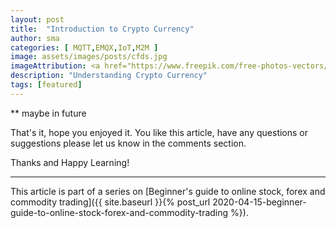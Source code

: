 ```yaml
---
layout: post
title:  "Introduction to Crypto Currency"
author: sma
categories: [ MQTT,EMQX,IoT,M2M ]
image: assets/images/posts/cfds.jpg
imageAttribution: <a href="https://www.freepik.com/free-photos-vectors/hand">Hand photo created by pressfoto - www.freepik.com</a>
description: "Understanding Crypto Currency"
tags: [featured]
---
```



** maybe in future 






That's it, hope you enjoyed it. You like this article, have any questions or suggestions please let us know in the comments section.

Thanks and Happy Learning!

---
This article is part of a series on [Beginner's guide to online stock, forex and commodity trading]({{ site.baseurl }}{% post_url 2020-04-15-beginner-guide-to-online-stock-forex-and-commodity-trading %}).
